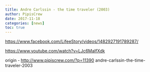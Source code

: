 ```yaml
---
title: Andre Carlssin - the time traveler (2003)
author: PipisCrew
date: 2017-11-18
categories: [news]
toc: true
---
```


https://www.facebook.com/LifeeStory/videos/1482927191789287/

https://www.youtube.com/watch?v=LJc6MaIfXdk

origin - http://www.pipiscrew.com/?p=11390 andre-carlssin-the-time-traveler-2003